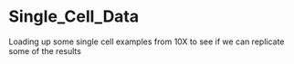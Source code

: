 # Single_Cell_Data
Loading up some single cell examples from 10X to see if we can replicate some of the results
